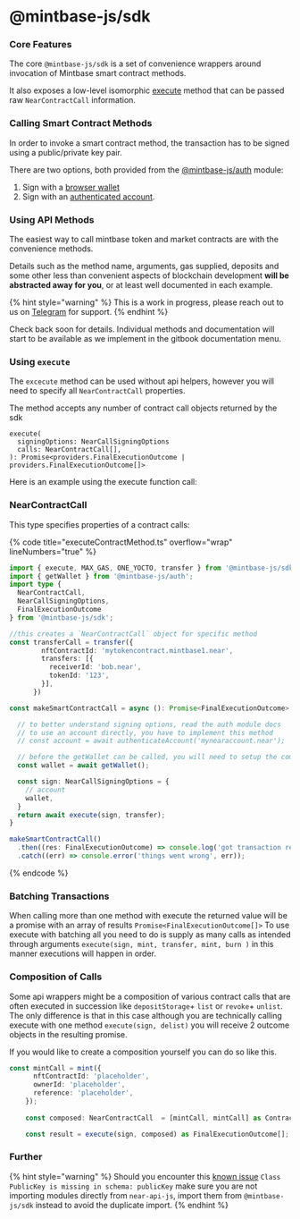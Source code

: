 # @mintbase-js/sdk

### Core Features

The core `@mintbase-js/sdk` is a set of convenience wrappers around invocation of Mintbase smart contract methods.

It also exposes a low-level isomorphic [execute](./#execute) method that can be passed raw `NearContractCall` information.

### Calling Smart Contract Methods

In order to invoke a smart contract method, the transaction has to be signed using a public/private key pair.

There are two options, both provided from the [@mintbase-js/auth](../auth.md) module:

1. Sign with a [browser wallet](../auth.md#wallet)
2. Sign with an [authenticated account](../auth.md#account).

### Using API Methods

The easiest way to call mintbase token and market contracts are with the convenience methods.

Details such as the method name, arguments, gas supplied, deposits and some other less than convenient aspects of blockchain development **will be abstracted away for you**, or at least well documented in each example.

{% hint style="warning" %}
This is a work in progress, please reach out to us on [Telegram](https://t.me/mintdev) for support.
{% endhint %}

Check back soon for details. Individual methods and documentation will start to be available as we implement in the gitbook documentation menu.

### Using `execute`

The `excecute` method can be used without api helpers, however you will need to specify all `NearContractCall` properties.

The method accepts any number of contract call objects returned by the sdk

```
execute(
  signingOptions: NearCallSigningOptions
  calls: NearContractCall[],
): Promise<providers.FinalExecutionOutcome | providers.FinalExecutionOutcome[]>
```

Here is an example using the execute function call:

### NearContractCall

This type specifies properties of a contract calls:

{% code title="executeContractMethod.ts" overflow="wrap" lineNumbers="true" %}
```typescript
import { execute, MAX_GAS, ONE_YOCTO, transfer } from '@mintbase-js/sdk';
import { getWallet } from '@mintbase-js/auth';
import type {
  NearContractCall,
  NearCallSigningOptions,
  FinalExecutionOutcome
} from '@mintbase-js/sdk';

//this creates a `NearContractCall` object for specific method 
const transferCall = transfer({
        nftContractId: 'mytokencontract.mintbase1.near',
        transfers: [{
          receiverId: 'bob.near',
          tokenId: '123',
        }],
      })

const makeSmartContractCall = async (): Promise<FinalExecutionOutcome> => {

  // to better understand signing options, read the auth module docs
  // to use an account directly, you have to implement this method
  // const account = await authenticateAccount('mynearaccount.near');

  // before the getWallet can be called, you will need to setup the components in the browser, it will throw othwerise
  const wallet = await getWallet();

  const sign: NearCallSigningOptions = {
    // account
    wallet,
  }
  return await execute(sign, transfer);
}

makeSmartContractCall()
  .then((res: FinalExecutionOutcome) => console.log('got transaction result:', res))
  .catch((err) => console.error('things went wrong', err));

```
{% endcode %}

### Batching Transactions

When calling more than one method with execute the returned value will be a promise with an array of results `Promise<FinalExecutionOutcome[]>` To use execute with batching all you need to do is supply as many calls as intended through arguments `execute(sign, mint, transfer, mint, burn )` in this manner executions will happen in order.

### Composition of Calls

Some api wrappers might be a composition of various contract calls that are often executed in succession like `depositStorage`+ `list` or `revoke`+ `unlist`. The only difference is that in this case although you are technically calling execute with one method `execute(sign, delist)` you will receive 2 outcome objects in the resulting promise.

If you would like to create a composition yourself you can do so like this.

```typescript
const mintCall = mint({
      nftContractId: 'placeholder',
      ownerId: 'placeholder',
      reference: 'placeholder',
    });
    
    const composed: NearContractCall  = [mintCall, mintCall] as ContractCall[];

    const result = execute(sign, composed) as FinalExecutionOutcome[];

```

### Further

{% hint style="warning" %}
Should you encounter this [known issue](https://docs.near.org/tools/near-api-js/faq#class-x-is-missing-in-schema-publickey) `Class PublicKey is missing in schema: publicKey` make sure you are not importing modules directly from `near-api-js`, import them from `@mintbase-js/sdk` instead to avoid the duplicate import.
{% endhint %}
